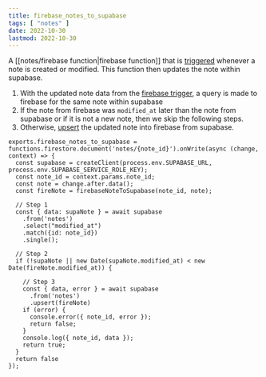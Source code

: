 ```yaml
---
title: firebase_notes_to_supabase
tags: [ "notes" ]
date: 2022-10-30
lastmod: 2022-10-30
---
```

A [[notes/firebase function|firebase function]] that is [triggered](https://firebase.google.com/docs/functions/firestore-events) whenever a note is created or modified. This function then updates the note within supabase.

1. With the updated note data from the [firebase trigger](https://firebase.google.com/docs/functions/firestore-events), a query is made to firebase for the same note within supabase
2. If the note from firebase was `modified_at` later than the note from supabase or if it is not a new note, then we skip the following steps.
3. Otherwise, [upsert](https://supabase.com/docs/reference/javascript/upsert) the updated note into firebase from supabase.

```
exports.firebase_notes_to_supabase = functions.firestore.document('notes/{note_id}').onWrite(async (change, context) => {
  const supabase = createClient(process.env.SUPABASE_URL, process.env.SUPABASE_SERVICE_ROLE_KEY);
  const note_id = context.params.note_id;
  const note = change.after.data();
  const fireNote = firebaseNoteToSupabase(note_id, note);

  // Step 1
  const { data: supaNote } = await supabase
    .from('notes')
    .select("modified_at")
    .match({id: note_id})
    .single();

  // Step 2
  if (!supaNote || new Date(supaNote.modified_at) < new Date(fireNote.modified_at)) {
  
    // Step 3
    const { data, error } = await supabase
      .from('notes')
      .upsert(fireNote)
    if (error) {
      console.error({ note_id, error });
      return false;
    }
    console.log({ note_id, data });
    return true;
  }
  return false
});
```